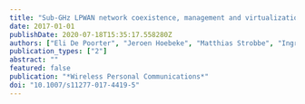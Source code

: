 ```yaml
---
title: "Sub-GHz LPWAN network coexistence, management and virtualization: an overview and open research challenges"
date: 2017-01-01
publishDate: 2020-07-18T15:35:17.558280Z
authors: ["Eli De Poorter", "Jeroen Hoebeke", "Matthias Strobbe", "Ingrid Moerman", "Steven Latré", "Maarten Weyn", "Bart Lannoo", "Jeroen Famaey"]
publication_types: ["2"]
abstract: ""
featured: false
publication: "*Wireless Personal Communications*"
doi: "10.1007/s11277-017-4419-5"
---
```



